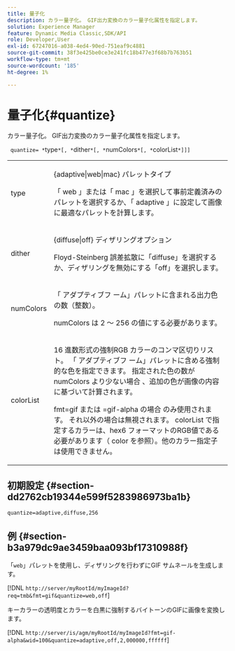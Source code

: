 ```yaml
---
title: 量子化
description: カラー量子化。 GIF出力変換のカラー量子化属性を指定します。
solution: Experience Manager
feature: Dynamic Media Classic,SDK/API
role: Developer,User
exl-id: 67247016-a038-4ed4-90ed-751eaf9c4881
source-git-commit: 38f3e425be0ce3e241fc18b477e3f68b7b763b51
workflow-type: tm+mt
source-wordcount: '185'
ht-degree: 1%

---
```


# 量子化{#quantize}

カラー量子化。 GIF出力変換のカラー量子化属性を指定します。

` quantize= *`type`*[, *`dither`*[, *`numColors`*[, *`colorList`*]]]`

<table id="simpletable_6BF155FCB8224E7EBFC8D8375AD26A71"> 
 <tr class="strow"> 
  <td class="stentry"> <p> <span class="codeph"> <span class="varname"> type </span> </span> </p> </td> 
  <td class="stentry"> <p> <span class="codeph"> {adaptive|web|mac} </span> パレットタイプ </p> <p>「<span class="codeph"> web </span>」または「<span class="codeph"> mac </span>」を選択して事前定義済みのパレットを選択するか、「<span class="codeph"> adaptive </span>」に設定して画像に最適なパレットを計算します。 </p> </td> 
 </tr> 
 <tr class="strow"> 
  <td class="stentry"> <p> <span class="codeph"> <span class="varname"> dither </span> </span> </p> </td> 
  <td class="stentry"> <p> <span class="codeph"> {diffuse|off} </span> ディザリングオプション </p> <p>Floyd-Steinberg 誤差拡散に「diffuse」を選択するか、ディザリングを無効にする「off」を選択します。 </p> </td> 
 </tr> 
 <tr class="strow"> 
  <td class="stentry"> <p> <span class="codeph"> <span class="varname"> numColors </span> </span> </p> </td> 
  <td class="stentry"> <p>「<span class="codeph"> アダプティブフ </span> ーム」パレットに含まれる出力色の数（整数）。 </p> <p> <span class="codeph"> <span class="varname"> numColors </span> </span> は 2 ～ 256 の値にする必要があります。 </p> </td> 
 </tr> 
 <tr class="strow"> 
  <td class="stentry"> <p> <span class="codeph"> <span class="varname"> colorList </span> </span> </p> </td> 
  <td class="stentry"> <p>16 進数形式の強制RGB カラーのコンマ区切りリスト。 「<span class="codeph"> アダプティブフ </span> ーム」パレットに含める強制的な色を指定できます。 指定された色の数が numColors<span class="codeph"> より少ない場合 </span>、追加の色が画像の内容に基づいて計算されます。 </p> <p>fmt=gif <span class="codeph"> または </span>=gif-alpha <span class="codeph"> の場合 </span> のみ使用されます。 それ以外の場合は無視されます。 <span class="codeph"> <span class="varname"> colorList </span> </span> で指定するカラーは、hex6 フォーマットのRGB値である必要があります（<span class="codeph"> color </span> を参照）。他のカラー指定子は使用できません。 </p> </td> 
 </tr> 
</table>

## 初期設定 {#section-dd2762cb19344e599f5283986973ba1b}

`quantize=adaptive,diffuse,256`

## 例 {#section-b3a979dc9ae3459baa093bf17310988f}

「`web`」パレットを使用し、ディザリングを行わずにGIF サムネールを生成します。

[!DNL `http://server/myRootId/myImageId?req=tmb&fmt=gif&quantize=web,off`]

キーカラーの透明度とカラーを白黒に強制するバイトーンのGIFに画像を変換します。

[!DNL `http://server/is/agm/myRootId/myImageId?fmt=gif-alpha&wid=100&quantize=adaptive,off,2,000000,ffffff`]
